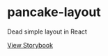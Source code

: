 # pancake-layout
Dead simple layout in React

[View Storybook](https://xapphire13.github.io/pancake-layout)

